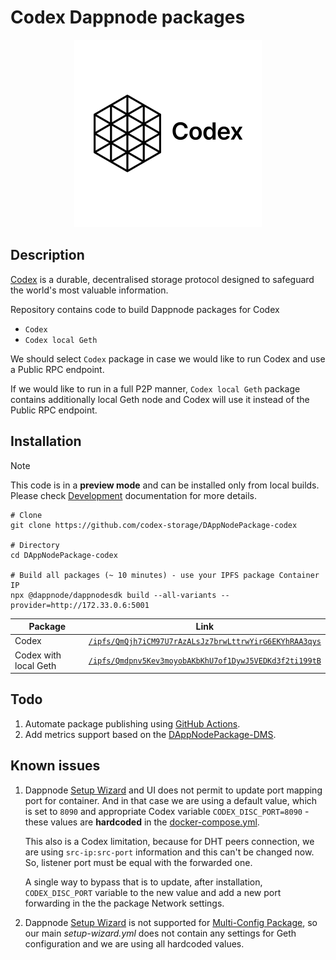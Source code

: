 # Codex Dappnode packages

<p align="center" width="100%">
  <img src="avatar-codex.png" alt="Codex Dappnode package" />
</p>


## Description

 [Codex](https://codex.storage) is a durable, decentralised storage protocol designed to safeguard the world's most valuable information.

 Repository contains code to build Dappnode packages for Codex
 - `Codex`
 - `Codex local Geth`

 We should select `Codex` package in case we would like to run Codex and use a Public RPC endpoint.

 If we would like to run in a full P2P manner, `Codex local Geth` package contains additionally local Geth node and Codex will use it instead of the Public RPC endpoint.


## Installation

 > [!NOTE]
 > This code is in a **preview mode** and can be installed only from local builds. Please check [Development](docs/README.md#development) documentation for more details.
 ```shell
 # Clone
 git clone https://github.com/codex-storage/DAppNodePackage-codex

 # Directory
 cd DAppNodePackage-codex

 # Build all packages (~ 10 minutes) - use your IPFS package Container IP
 npx @dappnode/dappnodesdk build --all-variants --provider=http://172.33.0.6:5001
 ```

  | Package               | Link                                                                                                                                                   |
  | --------------------- | ------------------------------------------------------------------------------------------------------------------------------------------------------ |
  | Codex                 | [`/ipfs/QmQjh7iCM97U7rAzALsJz7brwLttrwYirG6EKYhRAA3qys`](http://my.dappnode/installer/public/%2Fipfs%2FQmQjh7iCM97U7rAzALsJz7brwLttrwYirG6EKYhRAA3qys) |
  | Codex with local Geth | [`/ipfs/Qmdpnv5Kev3moyobAKbKhU7of1DywJ5VEDKd3f2ti199tB`](http://my.dappnode/installer/public/%2Fipfs%2FQmdpnv5Kev3moyobAKbKhU7of1DywJ5VEDKd3f2ti199tB) |


## Todo

 1. Automate package publishing using [GitHub Actions](https://docs.dappnode.io/docs/dev/github-actions). 
 2. Add metrics support based on the [DAppNodePackage-DMS](https://github.com/dappnode/DAppNodePackage-DMS).


## Known issues

 1. Dappnode [Setup Wizard](https://docs.dappnode.io/docs/dev/references/setup-wizard) and UI does not permit to update port mapping port for container. And in that case we are using a default value, which is set to `8090` and appropriate Codex variable `CODEX_DISC_PORT=8090` - these values are **hardcoded** in the [docker-compose.yml](docker-compose.yml).

    This also is a Codex limitation, because for DHT peers connection, we are using `src-ip:src-port` information and this can't be changed now. So, listener port must be equal with the forwarded one.

    A single way to bypass that is to update, after installation, `CODEX_DISC_PORT` variable to the new value and add a new port forwarding in the the package Network settings.

 2. Dappnode [Setup Wizard](https://docs.dappnode.io/docs/dev/references/setup-wizard) is not supported for [Multi-Config Package](https://docs.dappnode.io/docs/dev/package-development/multi-configuration), so our main *setup-wizard.yml* does not contain any settings for Geth configuration and we are using all hardcoded values.
